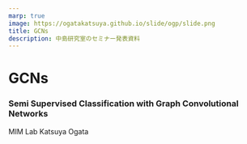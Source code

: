 ```yaml
---
marp: true
image: https://ogatakatsuya.github.io/slide/ogp/slide.png
title: GCNs
description: 中島研究室のセミナー発表資料
---
```

<!-- paginate: true -->

# GCNs

### Semi Supervised Classification with Graph Convolutional Networks

MIM Lab 
Katsuya Ogata
